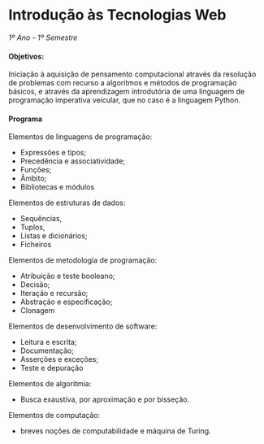 # Introdução às Tecnologias Web
*1º Ano - 1º Semestre*

#### Objetivos: 

Iniciação à aquisição de pensamento computacional através da resolução de problemas com recurso a algoritmos e métodos de programação básicos, e através da aprendizagem introdutória de uma linguagem de programação imperativa veicular, que no caso é a linguagem Python.

#### Programa

Elementos de linguagens de programação: 
- Expressões e tipos; 
- Precedência e associatividade; 
- Funções; 
- Âmbito; 
- Bibliotecas e módulos
 
Elementos de estruturas de dados: 
- Sequências, 
- Tuplos, 
- Listas e dicionários; 
- Ficheiros

Elementos de metodologia de programação: 

- Atribuição e teste booleano; 
- Decisão; 
- Iteração e recursão; 
- Abstração e especificação; 
- Clonagem

Elementos de desenvolvimento de software: 
- Leitura e escrita; 
- Documentação; 
- Asserções e exceções; 
- Teste e depuração

Elementos de algoritmia: 
- Busca exaustiva, por aproximação e por bisseção. 

Elementos de computação: 
- breves noções de computabilidade e máquina de Turing.
